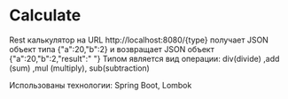 # Calculate

Rest калькулятор
на URL http://localhost:8080/{type} получает JSON объект типа {"a":20,"b":2}
и возвращает JSON объект {"a":20,"b":2,"result":" "}
Типом является вид операции: div(divide) ,add (sum) ,mul (multiply), sub(subtraction)

Использованы технологии: Spring Boot, Lombok
